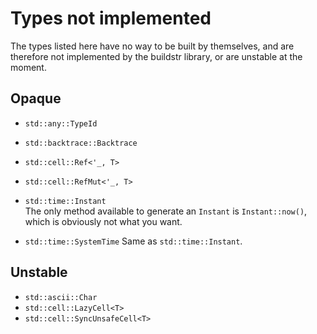 # Types not implemented
The types listed here have no way to be built by themselves, and are therefore not implemented by the buildstr library, or are unstable at the moment.


## Opaque

- `std::any::TypeId`
- `std::backtrace::Backtrace`
- `std::cell::Ref<'_, T>`
- `std::cell::RefMut<'_, T>`

- `std::time::Instant`  
  The only method available to generate an `Instant` is `Instant::now()`, which is obviously not what you want.

- `std::time::SystemTime`
  Same as `std::time::Instant`.

## Unstable

- `std::ascii::Char`
- `std::cell::LazyCell<T>`
- `std::cell::SyncUnsafeCell<T>`